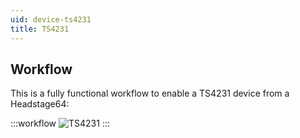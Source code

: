 ```yaml
---
uid: device-ts4231
title: TS4231
---
```


## Workflow

This is a fully functional workflow to enable a TS4231 device from a Headstage64:

:::workflow 
![TS4231](~/workflows/device-ts4231_headstage64.bonsai)
:::
